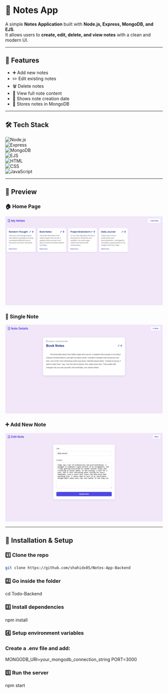 # 📝 Notes App  

A simple **Notes Application** built with **Node.js, Express, MongoDB, and EJS**.  
It allows users to **create, edit, delete, and view notes** with a clean and modern UI.  

---

## 🚀 Features  
- ➕ Add new notes  
- ✏️ Edit existing notes  
- 🗑️ Delete notes  
- 👀 View full note content  
- 📅 Shows note creation date  
- 💾 Stores notes in MongoDB  

---

## 🛠️ Tech Stack  
![Node.js](https://img.shields.io/badge/Node.js-339933?style=for-the-badge&logo=node.js)  
![Express](https://img.shields.io/badge/Express.js-000000?style=for-the-badge&logo=express)  
![MongoDB](https://img.shields.io/badge/MongoDB-47A248?style=for-the-badge&logo=mongodb)  
![EJS](https://img.shields.io/badge/EJS-4B3263?style=for-the-badge)  
![HTML](https://img.shields.io/badge/HTML-E34F26?style=for-the-badge&logo=html5)  
![CSS](https://img.shields.io/badge/CSS-1572B6?style=for-the-badge&logo=css3)  
![JavaScript](https://img.shields.io/badge/JavaScript-F7DF1E?style=for-the-badge&logo=javascript)  

---

## 📸 Preview  

### 🏠 Home Page  
![Notes Home](/public/images/1.png)  

### 📄 Single Note  
![Notes Detail](public/images/2.png)  

### ➕ Add New Note  
![Add Note](public/images/3.png)  

---

## 📂 Installation & Setup  

### 1️⃣ Clone the repo  
```bash
git clone https://github.com/shahidx05/Notes-App-Backend
```

### 2️⃣ Go inside the folder
cd Todo-Backend

### 3️⃣ Install dependencies
npm install

### 4️⃣ Setup environment variables

### Create a .env file and add:
MONGODB_URI=your_mongodb_connection_string
PORT=3000

### 5️⃣ Run the server
npm start

